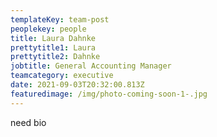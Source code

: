 ```yaml
---
templateKey: team-post
peoplekey: people
title: Laura Dahnke
prettytitle1: Laura
prettytitle2: Dahnke
jobtitle: General Accounting Manager
teamcategory: executive
date: 2021-09-03T20:32:00.813Z
featuredimage: /img/photo-coming-soon-1-.jpg
---
```

need bio
